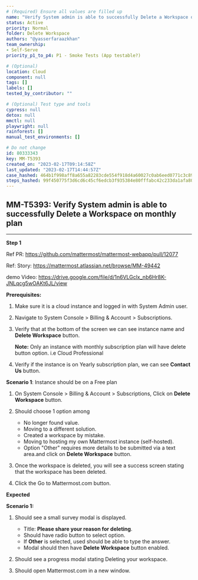 ```yaml
---
# (Required) Ensure all values are filled up
name: "Verify System admin is able to successfully Delete a Workspace on monthly plan"
status: Active
priority: Normal
folder: Delete Workspace
authors: "@yasserfaraazkhan"
team_ownership: 
- Self-Serve
priority_p1_to_p4: P1 - Smoke Tests (App testable?)

# (Optional)
location: Cloud
component: null
tags: []
labels: []
tested_by_contributor: ""

# (Optional) Test type and tools
cypress: null
detox: null
mmctl: null
playwright: null
rainforest: []
manual_test_environments: []

# Do not change
id: 80333343
key: MM-T5393
created_on: "2023-02-17T09:14:58Z"
last_updated: "2023-02-17T14:44:57Z"
case_hashed: 464b1f998aff8a655a82283cde554f918d4a60027c0ab6eed0771c3c89c76c1aaf0b39f9417dd4399907af562ff434de
steps_hashed: 99f450775f3d6cd6c45cf6edcb3f935384e80fffabc42c233da1afa80c79f4b4c1d3f2101f2c4725e8eb5b31b1cfbf56
---
```


<!-- (Auto-generated) Based on frontmatter's "key" and "name" -->

## MM-T5393: Verify System admin is able to successfully Delete a Workspace on monthly plan

---

**Step 1**

Ref PR: <https://github.com/mattermost/mattermost-webapp/pull/12077>

Ref: Story: <https://mattermost.atlassian.net/browse/MM-49442>

demo Video: <https://drive.google.com/file/d/1n6VLGclx_nb6Hr8K-JNLqcg5wOAKt6JL/view>

**Prerequisites:**

1. Make sure it is a cloud instance and logged in with System Admin user.

2. Navigate to System Console > Billing & Account > Subscriptions.

3. Verify that at the bottom of the screen we can see instance name and **Delete Workspace** button.

   **Note:** Only an instance with monthly subscription plan will have delete button option. i.e Cloud Professional

4. Verify if the instance is on Yearly subscription plan, we can see **Contact Us** button.

**Scenario 1**: Instance should be on a Free plan

1. On System Console > Billing & Account > Subscriptions, Click on **Delete Workspace** button.

2. Should choose 1 option among

   - No longer found value.
   - Moving to a different solution.
   - Created a workspace by mistake.
   - Moving to hosting my own Mattermost instance (self-hosted).
   - Option "Other" requires more details to be submitted via a text area.and click on **Delete Workspace** button.

3. Once the workspace is deleted, you will see a success screen stating that the workspace has been deleted.

4. Click the Go to Mattermost.com button.

**Expected**

**Scenario 1:**

1. Should see a small survey modal is displayed.

   - Title: **Please share your reason for deleting**.
   - Should have radio button to select option.
   - If **Other** is selected, used should be able to type the answer.
   - Modal should then have **Delete Workspace** button enabled.

2. Should see a progress modal stating Deleting your workspace.

3. Should open Mattermost.com in a new window.
